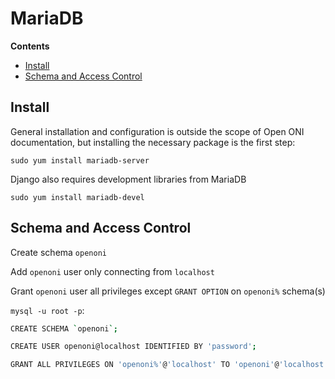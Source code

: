 # MariaDB

**Contents**

- [Install](#install)
- [Schema and Access Control](#schema-and-access-control)

## Install

General installation and configuration is outside the scope of Open ONI
documentation, but installing the necessary package is the first step:

`sudo yum install mariadb-server`

Django also requires development libraries from MariaDB

`sudo yum install mariadb-devel`


## Schema and Access Control

Create schema `openoni`

Add `openoni` user only connecting from `localhost`

Grant `openoni` user all privileges except `GRANT OPTION`
on `openoni%` schema(s)

`mysql -u root -p`:

```bash
CREATE SCHEMA `openoni`;

CREATE USER openoni@localhost IDENTIFIED BY 'password';

GRANT ALL PRIVILEGES ON 'openoni%'@'localhost' TO 'openoni'@'localhost';
```

